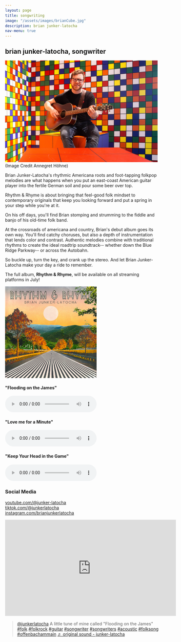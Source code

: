 ```yaml
---
layout: page
title: songwriting
image: "/assets/images/brianCube.jpg"
description: brian junker-latocha
nav-menu: true
---
```

## brian junker-latocha, songwriter

<img src="/assets/images/brianCube.jpg" width="500">    
(Image Credit Annegret Höhne)  

Brian Junker-Latocha's rhythmic Americana roots and foot-tapping folkpop melodies are what happens when you put an east-coast American guitar player into the fertile German soil and pour some beer over top.

Rhythm & Rhyme is about bringing that feel-good folk mindset to contemporary originals that keep you looking forward and put a spring in your step while you're at it. 

On his off days, you'll find Brian stomping and strumming to the fiddle and banjo of his old-time folk band. 

At the crossroads of americana and country, Brian's debut album goes its own way. You'll find catchy choruses, but also a depth of instrumentation that lends color and contrast. Authentic melodies combine with traditional rhythms to create the ideal roadtrip soundtrack-- whether down the Blue Ridge Parkway-- or across the Autobahn.

So buckle up, turn the key, and crank up the stereo. And let Brian Junker-Latocha make your day a ride to remember.

The full album, __Rhythm & Rhyme__, will be available on all streaming platforms in July!

<img src="/assets/images/album_cover.jpg" width="300">


#### "Flooding on the James"

<audio src="assets/music/Flooding_on_the_James.mp3" controls></audio> 

#### "Love me for a Minute"

<audio src="assets/music/Love_Me_for_a_Minute.mp3" controls></audio> 

#### "Keep Your Head in the Game"

<audio src="assets/music/Keep_Your_Head_in_the_Game.mp3" controls></audio>  

### Social Media

[youtube.com/@junker-latocha](https://www.youtube.com/@junker-latocha)  
[tiktok.com/@junkerlatocha](https://tiktok.com/@brianjunkerlatocha)    
[instagram.com/brianjunkerlatocha](https://instagram.com/brianjunkerlatocha)  

<iframe width="560" height="315" src="https://www.youtube.com/embed/BdObYOU_AZI?si=fHczYXA8j2vwxhkd" title="YouTube video player" frameborder="0" allow="accelerometer; autoplay; clipboard-write; encrypted-media; gyroscope; picture-in-picture; web-share" allowfullscreen></iframe>  

<blockquote class="tiktok-embed" cite="https://www.tiktok.com/@junkerlatocha/video/7321655764404178208" data-video-id="7321655764404178208" style="max-width: 605px;min-width: 325px;" > <section> <a target="_blank" title="@junkerlatocha" href="https://www.tiktok.com/@junkerlatocha?refer=embed">@junkerlatocha</a> A little tune of mine called &#34;Flooding on the James&#34;  <a title="folk" target="_blank" href="https://www.tiktok.com/tag/folk?refer=embed">#folk</a> <a title="folkrock" target="_blank" href="https://www.tiktok.com/tag/folkrock?refer=embed">#folkrock</a> <a title="guitar" target="_blank" href="https://www.tiktok.com/tag/guitar?refer=embed">#guitar</a> <a title="songwriter" target="_blank" href="https://www.tiktok.com/tag/songwriter?refer=embed">#songwriter</a> <a title="songwriters" target="_blank" href="https://www.tiktok.com/tag/songwriters?refer=embed">#songwriters</a> <a title="acoustic" target="_blank" href="https://www.tiktok.com/tag/acoustic?refer=embed">#acoustic</a> <a title="folksong" target="_blank" href="https://www.tiktok.com/tag/folksong?refer=embed">#folksong</a> <a title="offenbachammain" target="_blank" href="https://www.tiktok.com/tag/offenbachammain?refer=embed">#offenbachammain</a> <a target="_blank" title="♬ original sound - junker-latocha" href="https://www.tiktok.com/music/original-sound-7321655916494457633?refer=embed">♬ original sound - junker-latocha</a> </section> </blockquote> <script async src="https://www.tiktok.com/embed.js"></script>


